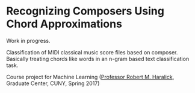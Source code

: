 # Recognizing Composers Using Chord Approximations

Work in progress.

Classification of MIDI classical music score files based on composer. Basically treating chords like words in an n-gram based text classification task.

Course project for Machine Learning ([Professor Robert M. Haralick](http://www.haralick.org), Graduate Center, CUNY, Spring 2017)
